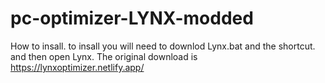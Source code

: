 # pc-optimizer-LYNX-modded 
How to insall.
to insall you will need to downlod Lynx.bat and the shortcut.
and then open Lynx.
The original download is https://lynxoptimizer.netlify.app/

